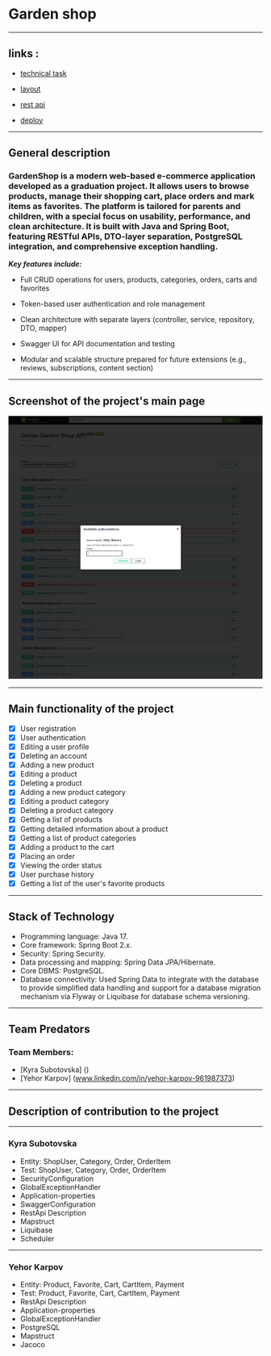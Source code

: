 # Garden shop

---
## links :

- [technical task](https://drive.google.com/file/d/1EeizwvyhIcv_X-ib8Tbmlx2SOyma-aw5/view)

- [layout](https://www.figma.com/design/SDNWLzCWkh9ZXdCpWEaByv/project-frontend?node-id=5251-7386&p=f)

- [rest api](https://confirmed-baron-2e5.notion.site/REST-API-f186cf63a46c4020b2237f73093922ab)

- [deploy](https://#)
---
## General description

### GardenShop is a modern web-based e-commerce application developed as a graduation project. It allows users to browse products, manage their shopping cart, place orders and mark items as favorites. The platform is tailored for parents and children, with a special focus on usability, performance, and clean architecture. It is built with Java and Spring Boot, featuring RESTful APIs, DTO-layer separation, PostgreSQL integration, and comprehensive exception handling.

***Key features include:***

- Full CRUD operations for users, products, categories, orders, carts and favorites

- Token-based user authentication and role management

- Clean architecture with separate layers (controller, service, repository, DTO, mapper)

- Swagger UI for API documentation and testing

- Modular and scalable structure prepared for future extensions (e.g., reviews, subscriptions, content section)


---

## Screenshot of the project's main page

![img.png](img.png)

---

## Main functionality of the project
- [x] User registration
- [x] User authentication
- [x] Editing a user profile
- [x] Deleting an account
- [x] Adding a new product
- [x] Editing a product
- [x] Deleting a product
- [x] Adding a new product category
- [x] Editing a product category
- [x] Deleting a product category
- [x] Getting a list of products
- [x] Getting detailed information about a product
- [x] Getting a list of product categories
- [x] Adding a product to the cart
- [x] Placing an order
- [x] Viewing the order status
- [x] User purchase history
- [x] Getting a list of the user's favorite products

---

## Stack of Technology

- Programming language: Java 17.
- Core framework: Spring Boot 2.x.
- Security: Spring Security.
- Data processing and mapping: Spring Data JPA/Hibernate.
- Core DBMS: PostgreSQL.
- Database connectivity: Used Spring Data to integrate with the
  database to provide simplified data handling and support for a database migration mechanism via Flyway or Liquibase
  for database schema versioning.

[//]: # (- Docker:  Creates containers for each)

[//]: # (  component of the system, including the application, the database, and any other)

[//]: # (  dependencies.)


---

## Team Predators

### Team Members:
- [Kyra Subotovska]  ()
- [Yehor Karpov] (www.linkedin.com/in/yehor-karpov-961987373)

---

## Description of contribution to the project

--- 
### Kyra Subotovska
- Entity: ShopUser, Category, Order, OrderItem
- Test: ShopUser, Category, Order, OrderItem
- SecurityConfiguration
- GlobalExceptionHandler
- Application-properties
- SwaggerConfiguration
- RestApi Description
- Mapstruct
- Liquibase
- Scheduler

---
### Yehor Karpov
- Entity: Product, Favorite, Cart, CartItem, Payment
- Test: Product, Favorite, Cart, CartItem, Payment
- RestApi Description
- Application-properties
- GlobalExceptionHandler
- PostgreSQL
- Mapstruct
- Jacoco
